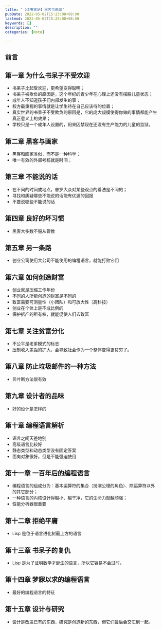 ```yaml
---
title: "【读书笔记】黑客与画家"
pubDate: 2022-05-02T15:23:08+08:00
lastmod: 2022-05-02T15:23:08+08:00
keywords: []
description: ""
categories: [Note]

---
```


## 前言

## 第一章 为什么书呆子不受欢迎

* 书呆子比起受欢迎，更希望变得聪明；
* 书呆子被欺负的原因是，这个年纪的青少年在心理上还没有摆脱儿童状态；
* 成年人不知道孩子们内部发生的事；
* 校方最重视的事情就是让学生待在自己应该待的位置；
* 真实世界的书呆子不受欺负的原因是，它的庞大规模使得你做的事情都能产生真正意义上的效果；
* 学校只是一个成年人设置的，用来囚禁现在还没有生产能力的儿童的监狱。

## 第二章 黑客与画家

* 黑客和画家类似，而不是一种科学；
* 唯一有效的外部考核就是时间；

## 第三章 不能说的话

* 在不同的时间或地点，普罗大众对某些观点的看法是不同的；
* 寻找和质疑哪些不能说的话能有优渥的回报
* 不要说哪些不能说的话

## 第四章 良好的坏习惯

* 黑客大多数不服从管教

## 第五章 另一条路

* 创业公司使用大公司不能使用的编程语言，就能打败它们

## 第六章 如何创造财富

* 创业就是压缩工作年份
* 不同的人所能创造的财富是不同的
* 致富需要可测量性（小团队）和可放大性（高科技）
* 创业在个体上是不成比例的
* 保护拆产的所有权，就能促使人们去致富

## 第七章 关注贫富分化

* 不公平是老爹模式的标志
* 压制收入差距的扩大，会导致社会作为一个整体变得更贫穷了。

## 第八章 防止垃圾邮件的一种方法

* 贝叶斯方法很有效

## 第九章 设计者的品味

* 好的设计是怎样的

## 第十章 编程语言解析

* 语言之间天差地别
* 高级语言比较好
* 静态类型和动态类型没有固定答案
* 面向对象很好，但是不能强迫使用

## 第十一章 一百年后的编程语言

* 编程语言的组成分为：基本运算符的集合（扮演公理的角色）、除运算符以外的其它部分；
* 一种语言的内核设计得越小、越干净，它的生命力就越顽强；
* 性能分析器很重要

## 第十二章 拒绝平庸

* Lisp 是位于语言进化树最上方的语言

## 第十三章 书呆子的复仇

* Lisp 是为了证明数学才诞生的语言，所以它容易不会过时。

## 第十四章 梦寐以求的编程语言

* 最好的编程语言的特征

## 第十五章 设计与研究

* 设计是改进已有的东西，研究是创造新的东西，但它们最后会交汇到一起。